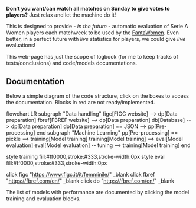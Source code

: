 **Don't you want/can watch all matches on Sunday to give votes to players?** Just relax and let the machine do it!

This is designed to provide - _in the future_ - automatic evaluation of Serie A Women players each matchweek to be used by the [FantaWomen](https://www.lfootball.it/fantawomen/index.php). Even better, in a perfect future with _live_ statistics for players, we could give _live_ evaluations!

This web-page has just the scope of logbook (for me to keep tracks of tests/conclusions) and code/models documentations.

Documentation
-------------

Below a simple diagram of the code structure, click on the boxes to access the documentation. Blocks in red are not ready/implemented.

<div class="mermaid">
  flowchart LR
  subgraph "Data handling"
  figc[FIGC website] --> dp[Data preparation]
  fbref[FBREF website] --> dp[Data preparation]
  db[Database] --> dp[Data preparation]
  dp[Data preparation] == JSON ==> pp[Pre-processing] 
  end
  subgraph "Machine Learning"
  pp[Pre-processing]  == pickle ==> training[Model training] 
  training[Model training]  ==> eval[Model evaluation]
  eval[Model evaluation] -- tuning --> training[Model training]
  end
  
  style training fill:#ff0000,stroke:#333,stroke-width:0px
  style eval fill:#ff0000,stroke:#333,stroke-width:0px

  click figc "https://www.figc.it/it/femminile/" _blank
  click fbref "https://fbref.com/en/" _blank
  click db "https://fbref.com/en/" _blank
</div>

The list of models with performance are documented by clicking the model training and evaluation blocks.

